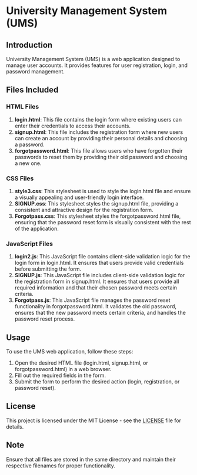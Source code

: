 # University Management System (UMS)

## Introduction
University Management System (UMS) is a web application designed to manage user accounts. It provides features for user registration, login, and password management.

## Files Included

### HTML Files
1. **login.html**: This file contains the login form where existing users can enter their credentials to access their accounts.
2. **signup.html**: This file includes the registration form where new users can create an account by providing their personal details and choosing a password.
3. **forgotpassword.html**: This file allows users who have forgotten their passwords to reset them by providing their old password and choosing a new one.

### CSS Files
1. **style3.css**: This stylesheet is used to style the login.html file and ensure a visually appealing and user-friendly login interface.
2. **SIGNUP.css**: This stylesheet styles the signup.html file, providing a consistent and attractive design for the registration form.
3. **Forgotpass.css**: This stylesheet styles the forgotpassword.html file, ensuring that the password reset form is visually consistent with the rest of the application.

### JavaScript Files
1. **login2.js**: This JavaScript file contains client-side validation logic for the login form in login.html. It ensures that users provide valid credentials before submitting the form.
2. **SIGNUP.js**: This JavaScript file includes client-side validation logic for the registration form in signup.html. It ensures that users provide all required information and that their chosen password meets certain criteria.
3. **Forgotpass.js**: This JavaScript file manages the password reset functionality in forgotpassword.html. It validates the old password, ensures that the new password meets certain criteria, and handles the password reset process.

## Usage
To use the UMS web application, follow these steps:

1. Open the desired HTML file (login.html, signup.html, or forgotpassword.html) in a web browser.
2. Fill out the required fields in the form.
3. Submit the form to perform the desired action (login, registration, or password reset).

## License
This project is licensed under the MIT License - see the [LICENSE](LICENSE) file for details.

## Note
Ensure that all files are stored in the same directory and maintain their respective filenames for proper functionality.
